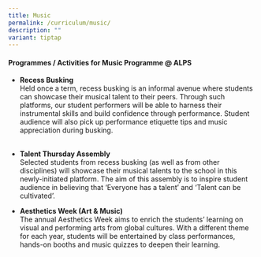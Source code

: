 ```yaml
---
title: Music
permalink: /curriculum/music/
description: ""
variant: tiptap
---
```

<h4>Programmes / Activities for Music Programme @ ALPS</h4>
<ul data-tight="true" class="tight">
<li>
<p><strong>Recess Busking</strong>
<br>Held once a term, recess busking is an informal avenue where students
can showcase their musical talent to their peers. Through such platforms,
our student performers will be able to harness their instrumental skills
and build confidence through performance. Student audience will also pick
up performance etiquette tips and music appreciation during busking.
<br>
<br>
</p>
</li>
<li>
<p><strong>Talent Thursday Assembly</strong>
<br>Selected students from recess busking (as well as from other disciplines)
will showcase their musical talents to the school in this newly-initiated
platform. The aim of this assembly is to inspire student audience in believing
that ‘Everyone has a talent’ and ‘Talent can be cultivated’.
<br>
</p>
<p></p>
</li>
<li>
<p><strong>Aesthetics Week (Art &amp; Music)</strong>
<br>The annual Aesthetics Week aims to enrich the students’ learning on visual
and performing arts from global cultures. With a different theme for each
year, students will be entertained by class performances, hands-on booths
and music quizzes to deepen their learning.</p>
</li>
</ul>
<p></p>